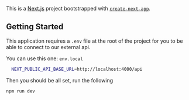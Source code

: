 This is a [Next.js](https://nextjs.org/) project bootstrapped with [`create-next-app`](https://github.com/vercel/next.js/tree/canary/packages/create-next-app).

## Getting Started

This application requires a `.env` file at the root of the project for you to be able to connect to our external api.

You can use this one:
`env.local`

```bash
  NEXT_PUBLIC_API_BASE_URL=http://localhost:4000/api
```

Then you should be all set, run the following

```bash
npm run dev
```
